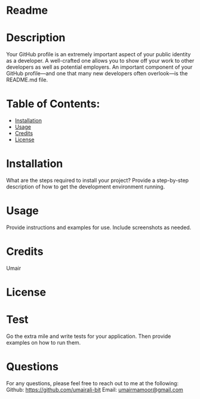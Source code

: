 
# Readme 
# Description 
 Your GitHub profile is an extremely important aspect of your public identity as a developer. A well-crafted one allows you to show off your work to other developers as well as potential employers. An important component of your GitHub profile—and one that many new developers often overlook—is the README.md file.
# Table of Contents:
* [Installation](#installation)
* [Usage](#usage)
* [Credits](#credits)
* [License](#license)

# Installation 
 What are the steps required to install your project? Provide a step-by-step description of how to get the development environment running.

# Usage
 Provide instructions and examples for use. Include screenshots as needed.

# Credits
Umair

# License


# Test
Go the extra mile and write tests for your application. Then provide examples on how to run them.

# Questions
For any questions, please feel free to reach out to me at the following:
Github: https://github.com/umairali-bit
Email: umairmamoor@gmail.com

    

